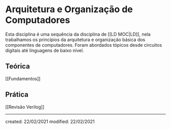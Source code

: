 # Arquitetura e Organização de Computadores
Esta disciplina é uma sequência da disciplina de [[LD MOC|LD]], nela trabalhamos os princípios da arquitetura e organização básica dos componentes de computadores. Foram abordados tópicos desde circuitos digitais até linguagens de baixo nível.

## Teórica
[[Fundamentos]]

## Prática
[[Revisão Verilog]]

---

created: 22/02/2021
modified: 22/02/2021